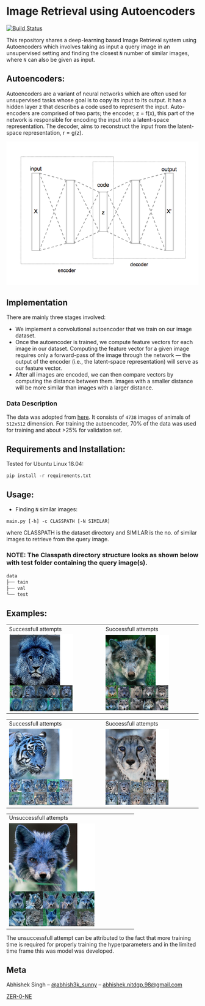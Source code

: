 # Image Retrieval using Autoencoders

[![Build Status][travis-image]][travis-url]

This repository shares a deep-learning based Image Retrieval system using Autoencoders which involves taking as input a query image in an unsupervised setting and finding the closest `N` number of similar images, where `N` can also be given as input.

## Autoencoders:

Autoencoders are a variant of neural networks which are often used for unsupervised tasks whose goal is to copy its input to its output. It has a hidden layer z that describes a code used to represent the input. Auto-encoders are comprised of two parts; the encoder, z = f(x), this part of the network is responsible for encoding the input into a latent-space representation. The decoder, aims to reconstruct the input from the latent-space representation, r = g(z).

<p align = "center">
<img src = assets/1.png>
</p>

## Implementation

There are mainly three stages involved:

- We implement a convolutional autoencoder that we train on our image dataset.
- Once the autoencoder is trained, we compute feature vectors for each image in our dataset. Computing the feature vector for a given image requires only a forward-pass of the image through the network — the output of the encoder (i.e., the latent-space representation) will serve as our feature vector.
- After all images are encoded, we can then compare vectors by computing the distance between them. Images with a smaller distance will be more similar than images with a larger distance.

### Data Description

The data was adopted from [here](https://drive.google.com/file/d/1VT-8w1rTT2GCE5IE5zFJPMzv7bqca-Ri/view). It consists of `4738` images of animals of `512x512` dimension.
For training the autoencoder, 70% of the data was used for training and about >25% for validation set.

## Requirements and Installation:

Tested for Ubuntu Linux 18.04:

```
pip install -r requirements.txt
```

## Usage:

- Finding `N` similar images:

```
main.py [-h] -c CLASSPATH [-N SIMILAR]

```
where CLASSPATH is the dataset directory and SIMILAR is the no. of similar images to retrieve from the query image.
### NOTE: The Classpath directory structure looks as shown below with test folder containing the query image(s).

```
data
├── tain
├── val
└── test
```
## Examples:

<table>
  <tr>
    <td>Successfull attempts</td>
    <td>Successfull attempts</td>
  </tr>
  <tr>
    <td><img src="assets/3.png" width="70%"></td>
    <td><img src="assets/4.png" width="70%"></td>
  </tr>
 </table>

<table>
  <tr>
    <td>Successfull attempts</td>
    <td>Successfull attempts</td>
  </tr>
  <tr>
    <td><img src="assets/5.png" width="70%"></td>
    <td><img src="assets/6.png" width="70%"></td>
  </tr>
 </table>
 
 <table>
  <tr>
    <td>Unsuccessfull attempts</td>
  </tr>
  <tr>
    <td><img src="assets/7.png" width="70%"></td>
  </tr>
 </table>

The unsuccessfull attempt can be attributed to the fact that more training time is required for properly training the hyperparameters and in the limited time frame this was model was developed.

## Meta

Abhishek Singh – [@abhish3k_sunny](https://twitter.com/abhish3k_sunny) – abhishek.nitdgp.98@gmail.com


[ZER-0-NE](https://github.com/ZER-0-NE)


<!-- Markdown link & img dfn's -->

[travis-image]: https://img.shields.io/travis/dbader/node-datadog-metrics/master.svg?style=flat-square
[travis-url]: https://travis-ci.org/dbader/node-datadog-metrics